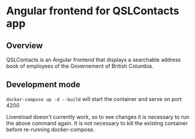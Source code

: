 # Angular frontend for QSLContacts app

## Overview
QSLContacts is an Angular frontend that displays a searchable address book of employees of the Governement of British Columbia.

## Development mode
`docker-compose up -d --build` will start the container and serve on port 4200

Livereload doesn't currently work, so to see changes it is necessary to run the above command again. It is not necessary to kill the existing container before re-running docker-compose.
